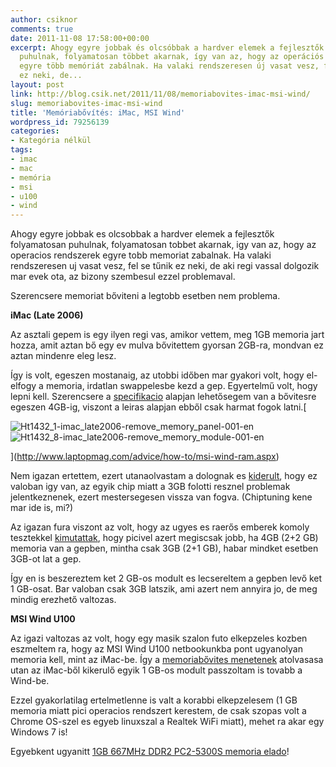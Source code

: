 ```yaml
---
author: csiknor
comments: true
date: 2011-11-08 17:58:00+00:00
excerpt: Ahogy egyre jobbak és olcsóbbak a hardver elemek a fejlesztők folyamatosan
  puhulnak, folyamatosan többet akarnak, így van az, hogy az operációs rendszerek
  egyre több memóriát zabálnak. Ha valaki rendszeresen új vasat vesz, fel se tűnik
  ez neki, de...
layout: post
link: http://blog.csik.net/2011/11/08/memoriabovites-imac-msi-wind/
slug: memoriabovites-imac-msi-wind
title: 'Memóriabővítés: iMac, MSI Wind'
wordpress_id: 79256139
categories:
- Kategória nélkül
tags:
- imac
- mac
- memória
- msi
- u100
- wind
---
```


Ahogy egyre jobbak es olcsobbak a hardver elemek a fejlesztők folyamatosan puhulnak, folyamatosan tobbet akarnak, igy van az, hogy az operacios rendszerek egyre tobb memoriat zabalnak. Ha valaki rendszeresen uj vasat vesz, fel se tűnik ez neki, de aki regi vassal dolgozik mar evek ota, az bizony szembesul ezzel problemaval.

Szerencsere memoriat bőviteni a legtobb esetben nem problema.

**iMac (Late 2006)**

Az asztali gepem is egy ilyen regi vas, amikor vettem, meg 1GB memoria jart hozza, amit aztan bő egy ev mulva bővitettem gyorsan 2GB-ra, mondvan ez aztan mindenre eleg lesz.

Így is volt, egeszen mostanaig, az utobbi időben mar gyakori volt, hogy el-elfogy a memoria, irdatlan swappelesbe kezd a gep. Egyertelmű volt, hogy lepni kell. Szerencsere a [specifikacio](http://support.apple.com/kb/SP28) alapjan lehetősegem van a bővitesre egeszen 4GB-ig, viszont a leiras alapjan ebből csak harmat fogok latni.[

![Ht1432_1-imac_late2006-remove_memory_panel-001-en](http://csiknet.files.wordpress.com/2011/11/ht1432_1-imac_late2006-remove_memory_panel-001-en-scaled500.jpg)![Ht1432_8-imac_late2006-remove_memory_module-001-en](http://csiknet.files.wordpress.com/2011/11/ht1432_8-imac_late2006-remove_memory_module-001-en-scaled500.jpg)

](http://www.laptopmag.com/advice/how-to/msi-wind-ram.aspx)

Nem igazan ertettem, ezert utanaolvastam a dolognak es [kiderult](http://www.everymac.com/systems/apple/macbook_pro/faq/macbook-pro-core-2-duo-3-gb-memory-limitation-details.html), hogy ez valoban igy van, az egyik chip miatt a 3GB folotti resznel problemak jelentkeznenek, ezert mestersegesen vissza van fogva. (Chiptuning kene mar ide is, mi?)

Az igazan fura viszont az volt, hogy az ugyes es raerős emberek komoly tesztekkel [kimutattak](http://eshop.macsales.com/shop/Memory_Benchmark/Apple_iMac/), hogy picivel azert megiscsak jobb, ha 4GB (2+2 GB) memoria van a gepben, mintha csak 3GB (2+1 GB), habar mindket esetben 3GB-ot lat a gep.

Így en is beszereztem ket 2 GB-os modult es lecsereltem a gepben levő ket 1 GB-osat. Bar valoban csak 3GB latszik, ami azert nem annyira jo, de meg mindig erezhető valtozas.

**MSI Wind U100**

Az igazi valtozas az volt, hogy egy masik szalon futo elkepzeles kozben eszmeltem ra, hogy az MSI Wind U100 netbookunkba pont ugyanolyan memoria kell, mint az iMac-be. Így a [memoriabővites menetenek](http://www.laptopmag.com/advice/how-to/msi-wind-ram.aspx) atolvasasa utan az iMac-ből kikerulő egyik 1 GB-os modult passzoltam is tovabb a Wind-be.

Ezzel gyakorlatilag ertelmetlenne is valt a korabbi elkepzelesem (1 GB memoria miatt pici operacios rendszert kerestem, de csak szopas volt a Chrome OS-szel es egyeb linuxszal a Realtek WiFi miatt), mehet ra akar egy Windows 7 is!

Egyebkent ugyanitt [1GB 667MHz DDR2 PC2-5300S memoria elado](http://www.vatera.hu/1gb_667mhz_ddr2_pc2_5300s_laptop_imac_macbook_1503894890.html)!
